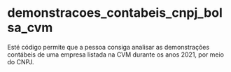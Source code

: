 # demonstracoes_contabeis_cnpj_bolsa_cvm
Esté código permite que a pessoa consiga analisar as demonstrações contábeis de uma empresa listada na CVM durante os anos 2021, por meio do CNPJ.

